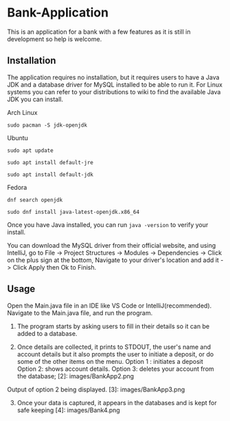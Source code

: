 # Bank-Application
This is an application for a bank with a few features as it is still in development so help is welcome.

## Installation
The application requires no installation, but it requires users to have a Java JDK and a database driver for MySQL installed to be able to run it. For Linux systems
you can refer to your distributions to wiki to find the available Java JDK you can install. 

Arch Linux
```
sudo pacman -S jdk-openjdk

```

Ubuntu

```
sudo apt update

sudo apt install default-jre

sudo apt install default-jdk

```

Fedora

```
dnf search openjdk

sudo dnf install java-latest-openjdk.x86_64

```

Once you have Java installed, you can run ``` java -version ``` to verify your install.

You can download the MySQL driver from their official website, and using IntelliJ, go to File -> Project Structures -> Modules -> Dependencies -> Click on the plus sign at the bottom, Navigate to your driver's location and add it -> Click Apply then Ok to Finish.


## Usage

Open the Main.java file in an IDE like VS Code or IntelliJ(recommended). 
Navigate to the Main.java file, and run the program.

1. The program starts by asking users to fill in their details so it can be added to a database.

[1]: images/BankApp1.png


2. Once details are collected, it prints to STDOUT, the user's name and account details but it also prompts the user to initiate a deposit, or do some of the other items on the menu.
Option 1 : initiates a deposit
Option 2: shows account details.
Option 3: deletes your account from the database;
[2]: images/BankApp2.png

Output of option 2 being displayed.
[3]: images/BankApp3.png


3. Once your data is captured, it appears in the databases and is kept for safe keeping
[4]: images/Bank4.png




